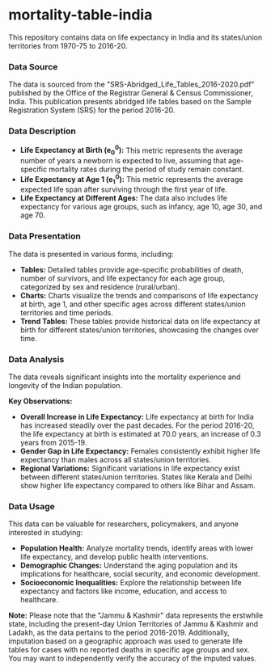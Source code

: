 # mortality-table-india

This repository contains data on life expectancy in India and its states/union territories from 1970-75 to 2016-20.

### Data Source

The data is sourced from the "SRS-Abridged_Life_Tables_2016-2020.pdf" published by the Office of the Registrar General & Census Commissioner, India. This publication presents abridged life tables based on the Sample Registration System (SRS) for the period 2016-20.

### Data Description

* **Life Expectancy at Birth (e<sub>0</sub><sup>0</sup>):** This metric represents the average number of years a newborn is expected to live, assuming that age-specific mortality rates during the period of study remain constant.
* **Life Expectancy at Age 1 (e<sub>1</sub><sup>0</sup>):** This metric represents the average expected life span after surviving through the first year of life.
* **Life Expectancy at Different Ages:** The data also includes life expectancy for various age groups, such as infancy, age 10, age 30, and age 70.

### Data Presentation

The data is presented in various forms, including:

* **Tables:** Detailed tables provide age-specific probabilities of death, number of survivors, and life expectancy for each age group, categorized by sex and residence (rural/urban).
* **Charts:**  Charts visualize the trends and comparisons of life expectancy at birth, age 1, and other specific ages across different states/union territories and time periods.
* **Trend Tables:** These tables provide historical data on life expectancy at birth for different states/union territories, showcasing the changes over time.

### Data Analysis

The data reveals significant insights into the mortality experience and longevity of the Indian population. 

**Key Observations:**

* **Overall Increase in Life Expectancy:**  Life expectancy at birth for India has increased steadily over the past decades. For the period 2016-20, the life expectancy at birth is estimated at 70.0 years, an increase of 0.3 years from 2015-19.
* **Gender Gap in Life Expectancy:**  Females consistently exhibit higher life expectancy than males across all states/union territories.
* **Regional Variations:**  Significant variations in life expectancy exist between different states/union territories. States like Kerala and Delhi show higher life expectancy compared to others like Bihar and Assam.

### Data Usage

This data can be valuable for researchers, policymakers, and anyone interested in studying:

* **Population Health:** Analyze mortality trends, identify areas with lower life expectancy, and develop public health interventions.
* **Demographic Changes:** Understand the aging population and its implications for healthcare, social security, and economic development.
* **Socioeconomic Inequalities:** Explore the relationship between life expectancy and factors like income, education, and access to healthcare.


**Note:** Please note that the "Jammu & Kashmir" data represents the erstwhile state, including the present-day Union Territories of Jammu & Kashmir and Ladakh, as the data pertains to the period 2016-2019. Additionally, imputation based on a geographic approach was used to generate life tables for cases with no reported deaths in specific age groups and sex. You may want to independently verify the accuracy of the imputed values. 
